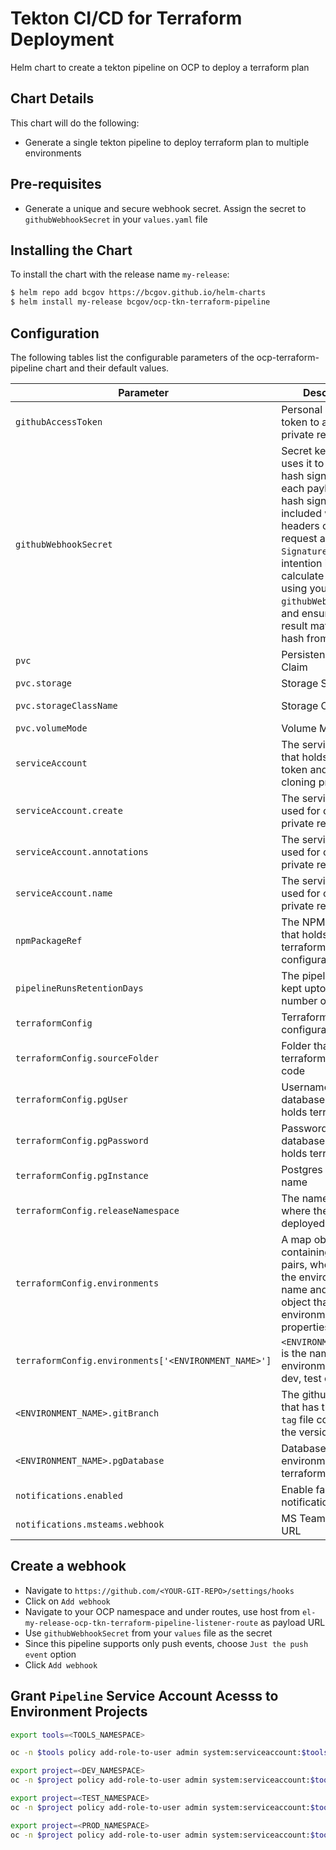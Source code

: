 # Tekton CI/CD for Terraform Deployment

Helm chart to create a tekton pipeline on OCP to deploy a terraform plan

## Chart Details

This chart will do the following:

* Generate a single tekton pipeline to deploy terraform plan to multiple environments

## Pre-requisites

- Generate a unique and secure webhook secret. Assign the secret to `githubWebhookSecret` in your `values.yaml` file  

## Installing the Chart

To install the chart with the release name `my-release`:

```bash
$ helm repo add bcgov https://bcgov.github.io/helm-charts
$ helm install my-release bcgov/ocp-tkn-terraform-pipeline
```

## Configuration

The following tables list the configurable parameters of the ocp-terraform-pipeline chart and their default values.


| Parameter                         | Description                          | Default                                   |
| --------------------------------- | ------------------------------------ | ----------------------------------------- |
| `githubAccessToken`           | Personal access token to access private repository | ""                       |
| `githubWebhookSecret`     | Secret key - GitHub uses it to create a hash signature with each payload. This hash signature is included with the headers of each request as `X-Hub-Signature-25`. The intention is to calculate a hash using your `githubWebhookSecret`, and ensure that the result matches the hash from GitHub | ""                               |
| `pvc`         | Persistence Volume Claim  |                                                              |
| `pvc.storage`         | Storage Size  | `1Gi` |
| `pvc.storageClassName`         | Storage Class Name  | netapp-file-standard |
| `pvc.volumeMode`         | Volume Mode  | Filesystem |
| `serviceAccount` | The service account that holds git access token and used for cloning private repo |                                                 |
| `serviceAccount.create` | The service account used for cloning the private repository  |true|
| `serviceAccount.annotations` | The service account used for cloning the private repository  |{}|
| `serviceAccount.name` | The service account used for cloning the private repository  |""|
| `npmPackageRef`         | The NPM package that holds the terraform configuration | bcgov-dss/api-serv-infra |
| `pipelineRunsRetentionDays` | The pipelineruns are kept upto the number of days | "5" |
| `terraformConfig`         | Terraform configuration |      |
| `terraformConfig.sourceFolder` | Folder that contains terraform source code |  |
| `terraformConfig.pgUser` | Username of the database owner that holds terraform state |      |
| `terraformConfig.pgPassword` | Password of the database owner that holds terraform state |      |
| `terraformConfig.pgInstance` | Postgres instance name |                          |
| `terraformConfig.releaseNamespace         ` | The namespace where the apps to be deployed |      |
| `terraformConfig.environments` | A map object containing key value pairs, where key is the environment name and value is an object that holds environment specific properties | [dev: [gitBranch: "deploy/dev", gitTriggerBranch: "dev", pgDatabase: "terraform_dev"]] |
| `terraformConfig.environments['<ENVIRONMENT_NAME>']` | `<ENVIRONMENT_NAME>` is the name of the environment (ex.: dev, test or prod) | dev |
| `<ENVIRONMENT_NAME>.gitBranch` | The github branch that has the `package-tag` file containing the version to deploy | deploy/dev |
| `<ENVIRONMENT_NAME>.pgDatabase` | Database that hold environment specific terraform state | terraform_dev |
| `notifications.enabled` | Enable failure notifications | false |
| `notifications.msteams.webhook` | MS Teams Webhook URL | |

## Create a webhook

- Navigate to `https://github.com/<YOUR-GIT-REPO>/settings/hooks`
- Click on `Add webhook`
- Navigate to your OCP namespace and under routes, use host from `el-my-release-ocp-tkn-terraform-pipeline-listener-route` as payload URL
- Use `githubWebhookSecret` from your `values` file as the secret 
- Since this pipeline supports only push events, choose `Just the push event` option
- Click `Add webhook`

## Grant `Pipeline` Service Account Acesss to Environment Projects

```bash
export tools=<TOOLS_NAMESPACE>

oc -n $tools policy add-role-to-user admin system:serviceaccount:$tools:pipeline

export project=<DEV_NAMESPACE>
oc -n $project policy add-role-to-user admin system:serviceaccount:$tools:pipeline

export project=<TEST_NAMESPACE>
oc -n $project policy add-role-to-user admin system:serviceaccount:$tools:pipeline

export project=<PROD_NAMESPACE>
oc -n $project policy add-role-to-user admin system:serviceaccount:$tools:pipeline
```